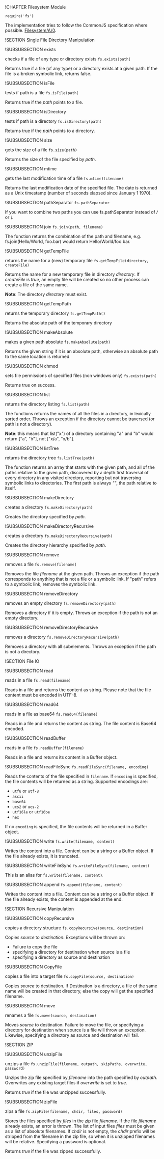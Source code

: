 !CHAPTER Filesystem Module

`require('fs')`

The implementation tries to follow the CommonJS specification where possible.
[Filesystem/A/0](http://wiki.commonjs.org/wiki/Filesystem/A/0).

!SECTION Single File Directory Manipulation

!SUBSUBSECTION exists


checks if a file of any type or directory exists
`fs.exists(path)`

Returns true if a file (of any type) or a directory exists at a given
path. If the file is a broken symbolic link, returns false.


!SUBSUBSECTION isFile


tests if path is a file
`fs.isFile(path)`

Returns true if the *path* points to a file.


!SUBSUBSECTION isDirectory


tests if path is a directory
`fs.isDirectory(path)`

Returns true if the *path* points to a directory.


!SUBSUBSECTION size


gets the size of a file
`fs.size(path)`

Returns the size of the file specified by *path*.


!SUBSUBSECTION mtime


gets the last modification time of a file
`fs.mtime(filename)`

Returns the last modification date of the specified file. The date is
returned as a Unix timestamp (number of seconds elapsed since January 1 1970).


!SUBSUBSECTION pathSeparator
`fs.pathSeparator`

If you want to combine two paths you can use fs.pathSeparator instead of */* or *\\*.

!SUBSUBSECTION join
`fs.join(path, filename)`

The function returns the combination of the path and filename, e.g. fs.join(Hello/World, foo.bar) would return Hello/World/foo.bar.

!SUBSUBSECTION getTempFile


returns the name for a (new) temporary file
`fs.getTempFile(directory, createFile)`

Returns the name for a new temporary file in directory *directory*.
If *createFile* is *true*, an empty file will be created so no other
process can create a file of the same name.

**Note**: The directory *directory* must exist.


!SUBSUBSECTION getTempPath


returns the temporary directory
`fs.getTempPath()`

Returns the absolute path of the temporary directory



!SUBSUBSECTION makeAbsolute


makes a given path absolute
`fs.makeAbsolute(path)`

Returns the given string if it is an absolute path, otherwise an
absolute path to the same location is returned.


!SUBSUBSECTION chmod


sets file permissions of specified files (non windows only)
`fs.exists(path)`

Returns true on success.


!SUBSUBSECTION list


returns the directory listing
`fs.list(path)`

The functions returns the names of all the files in a directory, in
lexically sorted order. Throws an exception if the directory cannot be
traversed (or path is not a directory).

**Note**: this means that list("x") of a directory containing "a" and "b" would
return ["a", "b"], not ["x/a", "x/b"].


!SUBSUBSECTION listTree


returns the directory tree
`fs.listTree(path)`

The function returns an array that starts with the given path, and all of
the paths relative to the given path, discovered by a depth first traversal
of every directory in any visited directory, reporting but not traversing
symbolic links to directories. The first path is always *""*, the path
relative to itself.


!SUBSUBSECTION makeDirectory


creates a directory
`fs.makeDirectory(path)`

Creates the directory specified by *path*.


!SUBSUBSECTION makeDirectoryRecursive


creates a directory
`fs.makeDirectoryRecursive(path)`

Creates the directory hierarchy specified by *path*.


!SUBSUBSECTION remove


removes a file
`fs.remove(filename)`

Removes the file *filename* at the given path. Throws an exception if the
path corresponds to anything that is not a file or a symbolic link. If
"path" refers to a symbolic link, removes the symbolic link.


!SUBSUBSECTION removeDirectory


removes an empty directory
`fs.removeDirectory(path)`

Removes a directory if it is empty. Throws an exception if the path is not
an empty directory.



!SUBSUBSECTION removeDirectoryRecursive


removes a directory
`fs.removeDirectoryRecursive(path)`

Removes a directory with all subelements. Throws an exception if the path
is not a directory.


!SECTION File IO

!SUBSUBSECTION read


reads in a file
`fs.read(filename)`

Reads in a file and returns the content as string. Please note that the
file content must be encoded in UTF-8.


!SUBSUBSECTION read64


reads in a file as base64
`fs.read64(filename)`

Reads in a file and returns the content as string. The file content is
Base64 encoded.


!SUBSUBSECTION readBuffer


reads in a file
`fs.readBuffer(filename)`

Reads in a file and returns its content in a Buffer object.


!SUBSUBSECTION readFileSync
`fs.readFileSync(filename, encoding)`

Reads the contents of the file specified in `filename`. If `encoding` is specified,
the file contents will be returned as a string. Supported encodings are:
- `utf8` or `utf-8`
- `ascii`
- `base64`
- `ucs2` or `ucs-2`
- `utf16le` or `utf16be`
- `hex`

If no `encoding` is specified, the file contents will be returned in a Buffer
object.

!SUBSUBSECTION write
`fs.write(filename, content)`

Writes the content into a file. Content can be a string or a Buffer
object.  If the file already exists, it is truncated.

!SUBSUBSECTION writeFileSync
`fs.writeFileSync(filename, content)`

This is an alias for `fs.write(filename, content)`.

!SUBSUBSECTION append
`fs.append(filename, content)`

Writes the content into a file. Content can be a string or a Buffer
object.  If the file already exists, the content is appended at the
end.

!SECTION Recursive Manipulation

!SUBSUBSECTION copyRecursive


copies a directory structure
`fs.copyRecursive(source, destination)`

Copies *source* to *destination*.
Exceptions will be thrown on:
 - Failure to copy the file
 - specifying a directory for destination when source is a file
 - specifying a directory as source and destination


!SUBSUBSECTION CopyFile


copies a file into a target file
`fs.copyFile(source, destination)`

Copies *source* to destination. If Destination is a directory, a file
of the same name will be created in that directory, else the copy will get
the
specified filename.


!SUBSUBSECTION move


renames a file
`fs.move(source, destination)`

Moves *source* to destination. Failure to move the file, or
specifying a directory for destination when source is a file will throw an
exception. Likewise, specifying a directory as source and destination will
fail.


!SECTION ZIP

!SUBSUBSECTION unzipFile


unzips a file
`fs.unzipFile(filename, outpath, skipPaths, overwrite, password)`

Unzips the zip file specified by *filename* into the path specified by
*outpath*. Overwrites any existing target files if *overwrite* is set
to *true*.

Returns *true* if the file was unzipped successfully.


!SUBSUBSECTION zipFile


zips a file
`fs.zipFile(filename, chdir, files, password)`

Stores the files specified by *files* in the zip file *filename*. If
the file *filename* already exists, an error is thrown. The list of input
files *files* must be given as a list of absolute filenames. If *chdir* is
not empty, the *chdir* prefix will be stripped from the filename in the
zip file, so when it is unzipped filenames will be relative.
Specifying a password is optional.

Returns *true* if the file was zipped successfully.


